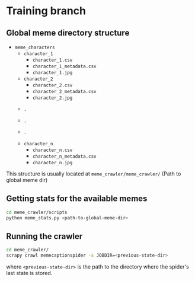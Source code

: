 # Training branch

## Global meme directory structure

- `meme_characters`
   * `character_1`
      + `character_1.csv`
	  + `character_1_metadata.csv`
	  + `character_1.jpg`
   * `character_2`
	  + `character_2.csv`
	  + `character_2_metadata.csv`
	  + `character_2.jpg`
   *     .
   *     .
   *     .
   * `character_n`
      + `character_n.csv`
	  + `character_n_metadata.csv`
	  + `character_n.jpg`

This structure is usually located at `meme_crawler/meme_crawler/` (Path to global meme dir)

## Getting stats for the available memes

```bash
cd meme_crawler/scripts
python meme_stats.py <path-to-global-meme-dir>
```

## Running the crawler

```bash
cd meme_crawler/
scrapy crawl memecaptionspider -s JOBDIR=<previous-state-dir>
```

where `<previous-state-dir>` is the path to the directory where the spider's last state is stored.
